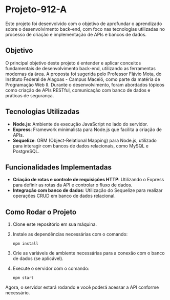 # Projeto-912-A

Este projeto foi desenvolvido com o objetivo de aprofundar o aprendizado sobre o desenvolvimento back-end, com foco nas tecnologias utilizadas no processo de criação e implementação de APIs e bancos de dados.

## Objetivo

O principal objetivo deste projeto é entender e aplicar conceitos fundamentais de desenvolvimento back-end, utilizando as ferramentas modernas da área. A proposta foi sugerida pelo Professor Flávio Mota, do Instituto Federal de Alagoas - Campus Maceió, como parte da matéria de Programação Web II. Durante o desenvolvimento, foram abordados tópicos como criação de APIs RESTful, comunicação com banco de dados e práticas de segurança.

## Tecnologias Utilizadas

- **Node.js**: Ambiente de execução JavaScript no lado do servidor.
- **Express**: Framework minimalista para Node.js que facilita a criação de APIs.
- **Sequelize**: ORM (Object-Relational Mapping) para Node.js, utilizado para interagir com bancos de dados relacionais, como MySQL e PostgreSQL.

## Funcionalidades Implementadas

- **Criação de rotas e controle de requisições HTTP**: Utilizando o Express para definir as rotas da API e controlar o fluxo de dados.
- **Integração com banco de dados**: Utilização do Sequelize para realizar operações CRUD em banco de dados relacional.

## Como Rodar o Projeto

1. Clone este repositório em sua máquina.
2. Instale as dependências necessárias com o comando:

   ```
   npm install
   ```

3. Crie as variáveis de ambiente necessárias para a conexão com o banco de dados (se aplicável).
4. Execute o servidor com o comando:

   ```
   npm start
   ```

Agora, o servidor estará rodando e você poderá acessar a API conforme necessário.